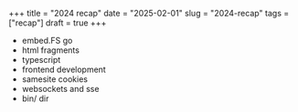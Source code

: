 +++
title = "2024 recap"
date = "2025-02-01"
slug = "2024-recap"
tags = ["recap"]
draft = true
+++

- embed.FS go
- html fragments
- typescript
- frontend development
- samesite cookies
- websockets and sse
- bin/ dir

